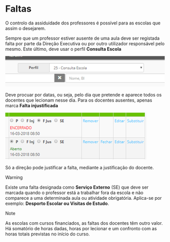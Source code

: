 ﻿# Faltas

O controlo da assiduidade dos professores é possível para as escolas que assim o desejarem.

Sempre que um professor estiver ausente de uma aula deve ser registada falta por parte da Direção Executiva ou por outro utilizador responsável pelo mesmo. Este último, deve usar o perfil **Consulta Escola** 

![Consulta](../../images/Place21/Alunos/consulta.PNG)


Deve procuar por datas, ou seja, pelo dia que pretende e aparece todos os docentes que lecionam nesse dia. Para os docentes ausentes, apenas marca **Falta injustificada**


![Faltasdocentes](../../images/Place21/Alunos/faltasdocentes.PNG)

Só a direção pode justificar a falta, mediante a justificação do docente.


> [!WARNING]  
> Existe uma falta designada como **Serviço Externo** (SE) que deve ser marcada quando o professor está a trabalhar fora da escola e não comparece a uma determinada aula ou atividade obrigatória. Aplica-se por exemplo: **Desporto Escolar ou Visitas de Estudo**.



> [!NOTE]  
> As escolas com cursos financiados, as faltas dos docentes têm outro valor. Há somatório de horas dadas, horas por lecionar e um confronto com as horas totais previstas no início do curso.

